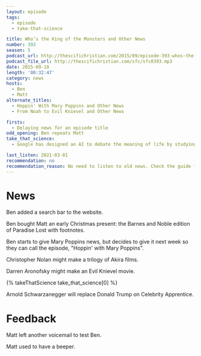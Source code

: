 ```yaml
---
layout: episode
tags:
  - episode
  - take-that-science

title: Who’s the King of the Monsters and Other News
number: 393
season: 5
podcast_url: http://thescifichristian.com/2015/09/episode-393-whos-the-king-of-the-monsters-and-other-news/
podcast_file_url: http://thescifichristian.com/sfc/sfc0393.mp3
date: 2015-09-18
length: '00:32:47'
category: news
hosts:
  - Ben
  - Matt
alternate_titles:
  - Hoppin' With Mary Poppins and Other News
  - From Noah to Evil Knievel and Other News

firsts:
  - Delaying news for an episode title
odd_opening: Ben repeats Matt
take_that_science:
  - Google has designed an AI to debate the meaning of life by studying old movies

last_listen: 2021-03-01
recommendation: no
recommendation_reason: No need to listen to old news. Check the guide for what's interesting in hindsight.
---
```


# News
Ben added a search bar to the website.

Ben bought Matt an early Christmas present: the Barnes and Noble edition of Paradise Lost with footnotes.

Ben starts to give Mary Poppins news, but decides to give it next week so they can call the episode, "Hoppin' with Mary Poppins".

Christopher Nolan might make a trilogy of Akira films.

Darren Aronofsky might make an Evil Knievel movie.

{% takeThatScience take_that_science[0] %}

Arnold Schwarzanegger will replace Donald Trump on Celebrity Apprentice.



# Feedback
Matt left another voicemail to test Ben.

Matt used to have a beeper.